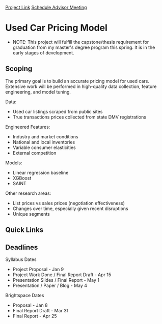 [Project Link](https://github.com/users/sheacon/projects/3)
[Schedule Advisor Meeting](https://calendly.com/jesse-blocher/)

# Used Car Pricing Model

- NOTE: This project will fulfill the capstone/thesis requirement for graduation from my master's degree program this spring. It is in the early stages of development.

## Scoping

The primary goal is to build an accurate pricing model for used cars. Extensive work will be performed in high-quality data collection, feature engineering, and model tuning.

Data:
- Used car listings scraped from public sites
- True transactions prices collected from state DMV registrations

Engineered Features:
- Industry and market conditions
- National and local inventories
- Variable consumer elasticities
- External competition

Models:
- Linear regression baseline
- XGBoost
- SAINT

Other research areas:
- List prices vs sales prices (negotiation effectiveness)
- Changes over time, especially given recent disruptions
- Unique segments

## Quick Links


## Deadlines

Syllabus Dates
- Project Proposal - Jan 9
- Project Work Done / Final Report Draft - Apr 15
- Presentation Slides / Final Report - May 1
- Presentation / Paper / Blog - May 4

Brightspace Dates
- Proposal - Jan 8
- Final Report Draft - Mar 31
- Final Report - Apr 25


